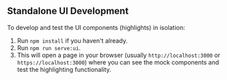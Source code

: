 ## Standalone UI Development

To develop and test the UI components (highlights) in isolation:

1.  Run `npm install` if you haven't already.
2.  Run `npm run serve:ui`.
3.  This will open a page in your browser (usually `http://localhost:3000` or `https://localhost:3000`) where you can see the mock components and test the highlighting functionality.
